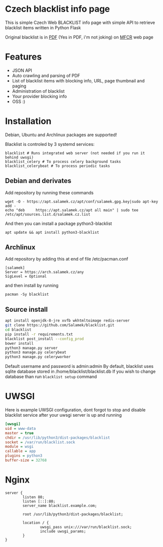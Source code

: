 # Czech blacklist info page

This is simple Czech Web BLACKLIST info page with simple API to retrieve blacklist items written in Python Flask

Original blacklist is in [PDF](http://www.mfcr.cz/assets/cs/media/Zverejnovane-udaje-ze-Seznamu-nepovolenych-internetovych-her_v1.pdf) (Yes in PDF, i'm not joking) on [MFCR](http://www.mfcr.cz/cs/soukromy-sektor/hazardni-hry/seznam-nepovolenych-internetovych-her/2017/zverejnovane-udaje-ze-seznamu-nepovoleny-29270) web page

# Features

* JSON API
* Auto crawling and parsing of PDF
* List of blacklist items with blocking info, URL, page thumbnail and paging
* Administration of blacklist
* Your provider blocking info
* OSS :)

# Installation

Debian, Ubuntu and Archlinux packages are supported!

Blacklist is controled by 3 systemd services:
```
blacklist # Runs integrated web server (not needed if you run it behind uwsgi)
blacklist_celery # To process celery background tasks
blacklist_celerybeat # To process periodic tasks
```

## Debian and derivates

Add repository by running these commands

```
wget -O - https://apt.salamek.cz/apt/conf/salamek.gpg.key|sudo apt-key add -
echo "deb     https://apt.salamek.cz/apt all main" | sudo tee /etc/apt/sources.list.d/salamek.cz.list
```

And then you can install a package python3-blacklist

```
apt update && apt install python3-blacklist
```

## Archlinux

Add repository by adding this at end of file /etc/pacman.conf

```
[salamek]
Server = https://arch.salamek.cz/any
SigLevel = Optional
```

and then install by running

```
pacman -Sy blacklist
```

## Source install

```bash
apt install openjdk-8-jre xvfb wkhtmltoimage redis-server
git clone https://github.com/Salamek/blacklist.git
cd blacklist
pip install -r requirements.txt
blacklist post_install --config_prod
bower install
python3 manage.py server
python3 manage.py celerybeat
python3 manage.py celeryworker
```


Default username and password is admin:admin
By default, blacklist uses sqlite database stored in /home/blacklist/blacklist.db
If you wish to change database than run `blacklist setup` command



# UWSGI

Here is example UWSGI configuration, dont forgot to stop and disable blacklist service after your uwsgi server is up and running

```ini
[uwsgi]
uid = www-data
master = true
chdir = /usr/lib/python3/dist-packages/blacklist
socket = /var/run/blacklist.sock
module = wsgi
callable = app
plugins = python3
buffer-size = 32768
```

# Nginx

```
server {
        listen 80;
        listen [::]:80;
        server_name blacklist.example.com;

        root /usr/lib/python3/dist-packages/blacklist;

        location / {
                uwsgi_pass unix:///var/run/blacklist.sock;
                include uwsgi_params;
        }
}

```
